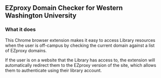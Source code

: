 ## EZproxy Domain Checker for Western Washington University

### What it does 
This Chrome browser extension makes it easy to access Library resources when the user is off-campus by checking the current domain against a list of EZproxy domains.

If the user is on a website that the Library has access to, the extension will automatically redirect them to the EZproxy version of the site, which allows them to authenticate using their library account.
